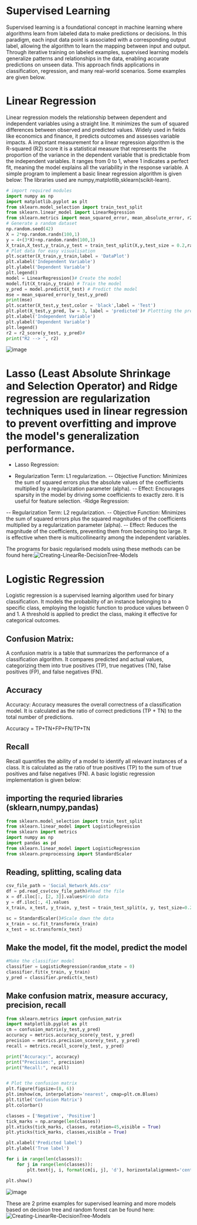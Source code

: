 # Supervised Learning
Supervised learning is a foundational concept in machine learning where algorithms learn from labeled data to make predictions or decisions. In this paradigm, each input data point is associated with a corresponding output label, allowing the algorithm to learn the mapping between input and output. Through iterative training on labeled examples, supervised learning models generalize patterns and relationships in the data, enabling accurate predictions on unseen data. This approach finds applications in classification, regression, and many real-world scenarios. Some examples are given below.
# Linear Regression

Linear regression models the relationship between dependent and independent variables using a straight line. It minimizes the sum of squared differences between observed and predicted values. Widely used in fields like economics and finance, it predicts outcomes and assesses variable impacts.
A important measurement for a linear regression algorithm is the R-squared (R2) score it is a statistical measure that represents the proportion of the variance in the dependent variable that is predictable from the independent variables. It ranges from 0 to 1, where 1 indicates a perfect fit, meaning the model explains all the variability in the response variable. 
A simple program to implement a basic linear regression algorithm is given below:
The libraries used are numpy,matplotlib,sklearn(scikit-learn).
```python
# import required modules
import numpy as np
import matplotlib.pyplot as plt
from sklearn.model_selection import train_test_split
from sklearn.linear_model import LinearRegression
from sklearn.metrics import mean_squared_error, mean_absolute_error, r2_score
# Generate a random dataset
np.random.seed(42)
X = 2*np.random.randn(100,1)
y = 4+(3*X)+np.random.randn(100,1)
X_train,X_test,y_train,y_test = train_test_split(X,y,test_size = 0.2,random_state = 42)
# Plot data for easy visualisation
plt.scatter(X_train,y_train,label = 'DataPlot')
plt.xlabel('Independent Variable')
plt.ylabel('Dependent Variable')
plt.legend()
model = LinearRegression()# Create the model
model.fit(X_train,y_train) # Train the model
y_pred = model.predict(X_test) # Predict the model
mse = mean_squared_error(y_test,y_pred)
print(mse)
plt.scatter(X_test,y_test,color = 'black',label = 'Test')
plt.plot(X_test,y_pred, lw = 3, label = 'predicted')# Plottting the prediction for easy visualisation
plt.xlabel('Independent Variable')
plt.ylabel('Dependent Variable')
plt.legend()
r2 = r2_score(y_test, y_pred)#
print("R2 --> ", r2)
```
![image](https://github.com/VMOnGit/Python-for-Basic-ML/assets/114856002/8fe6c3bb-336a-46ce-af82-05514e0818e1)
# Lasso (Least Absolute Shrinkage and Selection Operator) and Ridge regression are regularization techniques used in linear regression to prevent overfitting and improve the model's generalization performance.

- Lasso Regression:

- Regularization Term: L1 regularization.
-- Objective Function: Minimizes the sum of squared errors plus the absolute values of the coefficients multiplied by a regularization parameter (alpha).
-- Effect: Encourages sparsity in the model by driving some coefficients to exactly zero. It is useful for feature selection.
-Ridge Regression:

-- Regularization Term: L2 regularization.
-- Objective Function: Minimizes the sum of squared errors plus the squared magnitudes of the coefficients multiplied by a regularization parameter (alpha).
-- Effect: Reduces the magnitude of the coefficients, preventing them from becoming too large. It is effective when there is multicollinearity among the independent variables.

The programs for basic regularised models using these methods can be found here:![Creating-LinearRe-DecisionTree-Models](https://github.com/VMOnGit/Python-for-Basic-ML/tree/main/Creating-LinearRe-DecisionTree-Models)

# Logistic Regression

Logistic regression is a supervised learning algorithm used for binary classification. It models the probability of an instance belonging to a specific class, employing the logistic function to produce values between 0 and 1. A threshold is applied to predict the class, making it effective for categorical outcomes.
## Confusion Matrix:

A confusion matrix is a table that summarizes the performance of a classification algorithm. It compares predicted and actual values, categorizing them into true positives (TP), true negatives (TN), false positives (FP), and false negatives (FN).

## Accuracy
Accuracy:
Accuracy measures the overall correctness of a classification model. It is calculated as the ratio of correct predictions (TP + TN) to the total number of predictions.

Accuracy = TP+TN+FP+FN/TP+TN

## Recall
Recall quantifies the ability of a model to identify all relevant instances of a class. It is calculated as the ratio of true positives (TP) to the sum of true positives and false negatives (FN).
A basic logistic regression implementation is given below:
## importing the requried libraries (sklearn,numpy,pandas)
```python
from sklearn.model_selection import train_test_split
from sklearn.linear_model import LogisticRegression
from sklearn import metrics
import numpy as np
import pandas as pd
from sklearn.linear_model import LogisticRegression
from sklearn.preprocessing import StandardScaler
```
## Reading, splitting, scaling data
```python
csv_file_path = 'Social_Network_Ads.csv'
df = pd.read_csv(csv_file_path)#Read the file
x = df.iloc[:, [2, 3]].values#Grab data
y = df.iloc[:, 4].values
x_train, x_test, y_train, y_test = train_test_split(x, y, test_size=0.2, random_state=0)#Split train and test

sc = StandardScaler()#Scale down the data
x_train = sc.fit_transform(x_train)
x_test = sc.transform(x_test)
```
## Make the model, fit the model, predict the model
```python
#Make the classifier model
classifier = LogisticRegression(random_state = 0)
classifier.fit(x_train, y_train)
y_pred = classifier.predict(x_test)
```
## Make confusion matrix, measure accuracy, precision, recall
```python
from sklearn.metrics import confusion_matrix
import matplotlib.pyplot as plt
cm = confusion_matrix(y_test,y_pred)
accuracy = metrics.accuracy_score(y_test, y_pred)
precision = metrics.precision_score(y_test, y_pred)
recall = metrics.recall_score(y_test, y_pred)

print("Accuracy:", accuracy)
print("Precision:", precision)
print("Recall:", recall)


# Plot the confusion matrix
plt.figure(figsize=(8, 6))
plt.imshow(cm, interpolation='nearest', cmap=plt.cm.Blues)
plt.title('Confusion Matrix')
plt.colorbar()

classes = ['Negative', 'Positive']
tick_marks = np.arange(len(classes))
plt.xticks(tick_marks, classes, rotation=45,visible = True)
plt.yticks(tick_marks, classes,visible = True)

plt.xlabel('Predicted label')
plt.ylabel('True label')

for i in range(len(classes)):
    for j in range(len(classes)):
        plt.text(j, i, format(cm[i, j], 'd'), horizontalalignment='center', color='white' if cm[i, j] > conf_matrix.max() / 2 else 'black')

plt.show()
```
![image](https://github.com/VMOnGit/Python-for-Basic-ML/assets/114856002/e6c1a33b-f46f-4633-9654-c5d4bb113be5)

These are 2 prime examples for supervised learning and more models based on decision tree and random forest can be found here:![Creating-LinearRe-DecisionTree-Models](https://github.com/VMOnGit/Python-for-Basic-ML/tree/main/Creating-LinearRe-DecisionTree-Models)
